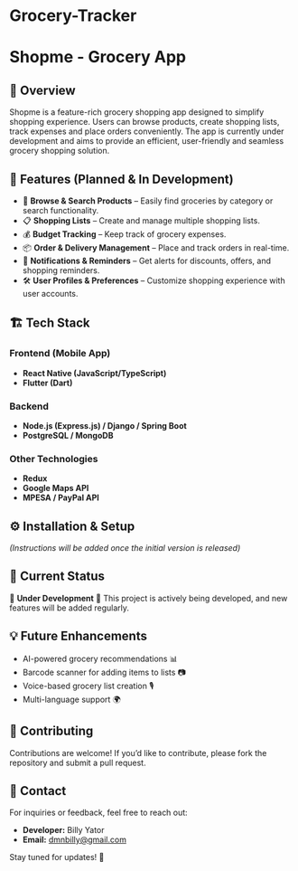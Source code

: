 # Grocery-Tracker

# Shopme - Grocery App

## 📌 Overview
Shopme is a feature-rich grocery shopping app designed to simplify shopping experience. Users can browse products, create shopping lists, track expenses and place orders conveniently. The app is currently under development and aims to provide an efficient, user-friendly and seamless grocery shopping solution.

## 🚀 Features (Planned & In Development)
- 🛒 **Browse & Search Products** – Easily find groceries by category or search functionality.
- 📋 **Shopping Lists** – Create and manage multiple shopping lists.
- 💰 **Budget Tracking** – Keep track of grocery expenses.
- 📦 **Order & Delivery Management** – Place and track orders in real-time.
- 🔔 **Notifications & Reminders** – Get alerts for discounts, offers, and shopping reminders.
- 🛠 **User Profiles & Preferences** – Customize shopping experience with user accounts.

## 🏗️ Tech Stack
### **Frontend (Mobile App)**
- **React Native (JavaScript/TypeScript)** 
- **Flutter (Dart)** 

### **Backend**
- **Node.js (Express.js) / Django / Spring Boot**
- **PostgreSQL / MongoDB** 

### **Other Technologies**
- **Redux**
- **Google Maps API** 
- **MPESA / PayPal API** 

## ⚙️ Installation & Setup
_(Instructions will be added once the initial version is released)_

## 📌 Current Status
🚧 **Under Development** 🚧
This project is actively being developed, and new features will be added regularly.

## 💡 Future Enhancements
- AI-powered grocery recommendations 📊
- Barcode scanner for adding items to lists 📷
- Voice-based grocery list creation 🎙️
- Multi-language support 🌍

## 👥 Contributing
Contributions are welcome! If you’d like to contribute, please fork the repository and submit a pull request.

## 📩 Contact
For inquiries or feedback, feel free to reach out:
- **Developer:** Billy Yator
- **Email:** dmnbilly@gmail.com

Stay tuned for updates! 🚀

